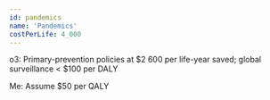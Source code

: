 ```yaml
---
id: pandemics
name: 'Pandemics'
costPerLife: 4_000
---
```


o3: Primary-prevention policies at $2 600 per life-year saved; global surveillance < $100 per DALY

Me: Assume $50 per QALY
